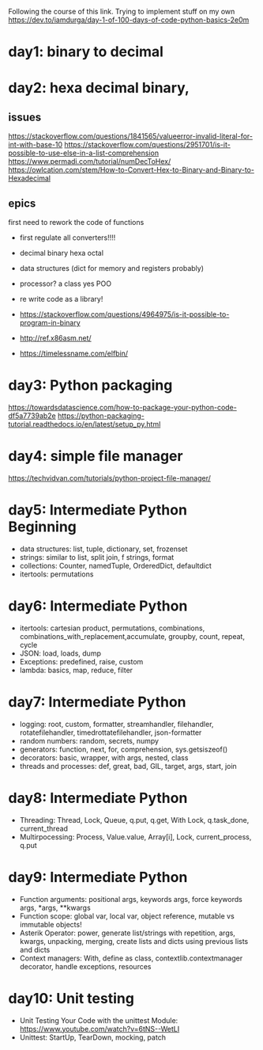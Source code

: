 Following the course of this link. Trying to implement stuff on my own
https://dev.to/iamdurga/day-1-of-100-days-of-code-python-basics-2e0m


# day1: binary to decimal


# day2: hexa decimal binary, 

## issues
https://stackoverflow.com/questions/1841565/valueerror-invalid-literal-for-int-with-base-10
https://stackoverflow.com/questions/2951701/is-it-possible-to-use-else-in-a-list-comprehension
https://www.permadi.com/tutorial/numDecToHex/
https://owlcation.com/stem/How-to-Convert-Hex-to-Binary-and-Binary-to-Hexadecimal

## epics
first need to rework the code of functions

* first regulate all converters!!!!
* decimal binary hexa octal 
* data structures (dict for memory and registers probably)
*  processor? a class yes POO

* re write code as a library!
* https://stackoverflow.com/questions/4964975/is-it-possible-to-program-in-binary
* http://ref.x86asm.net/
* https://timelessname.com/elfbin/


# day3: Python packaging

https://towardsdatascience.com/how-to-package-your-python-code-df5a7739ab2e
https://python-packaging-tutorial.readthedocs.io/en/latest/setup_py.html

# day4: simple file manager
https://techvidvan.com/tutorials/python-project-file-manager/

# day5: Intermediate Python Beginning

* data structures: list, tuple, dictionary, set, frozenset
* strings: similar to list, split join, f strings, format
* collections: Counter, namedTuple, OrderedDict, defaultdict
* itertools: permutations

# day6: Intermediate Python 

* itertools: cartesian product, permutations, combinations, combinations_with_replacement,accumulate, groupby, count, repeat, cycle
* JSON: load, loads, dump
* Exceptions: predefined, raise, custom
* lambda: basics, map, reduce, filter

# day7: Intermediate Python

* logging: root, custom, formatter, streamhandler, filehandler, rotatefilehandler, timedrottatefilehandler, json-formatter
* random numbers: random, secrets, numpy
* generators: function, next, for, comprehension, sys.getsiszeof()
* decorators: basic, wrapper, with args, nested, class
* threads and processes: def, great, bad, GIL, target, args, start, join

# day8: Intermediate Python

* Threading: Thread, Lock, Queue, q.put, q.get, With Lock, q.task_done, current_thread
* Multirpocessing: Process, Value.value, Array[i], Lock, current_process, q.put

# day9: Intermediate Python

* Function arguments: positional args, keywords args, force keywords args, *args, **kwargs
* Function scope: global var, local var, object reference, mutable vs immutable objects!
* Asterik Operator: power, generate list/strings with repetition, args, kwargs, unpacking, merging, create lists and dicts using previous lists and dicts
* Context managers: With, define as class, contextlib.contextmanager decorator, handle exceptions, resources


# day10: Unit testing

* Unit Testing Your Code with the unittest Module: https://www.youtube.com/watch?v=6tNS--WetLI
* Unittest: StartUp, TearDown, mocking, patch

